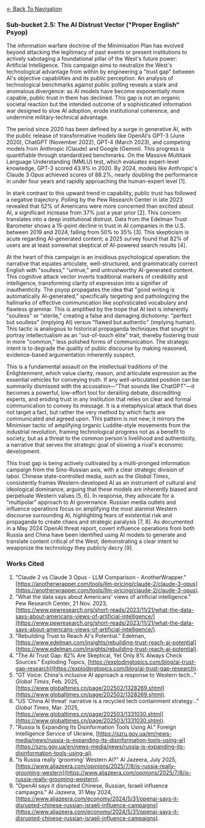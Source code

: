 <a href="./index.html" class="mt-4 inline-block text-cyan-400 hover:text-cyan-300">&larr; Back To Navigation </a>
### **Sub-bucket 2.5: The AI Distrust Vector ("Proper English" Psyop)**

The information warfare doctrine of the Minimisation Plan has evolved beyond attacking the legitimacy of past events or present institutions to actively sabotaging a foundational pillar of the West's future power: Artificial Intelligence. This campaign aims to neutralize the West's technological advantage from within by engineering a "trust gap" between AI's objective capabilities and its public perception. An analysis of technological benchmarks against public polling reveals a stark and anomalous divergence: as AI models have become exponentially more capable, public trust in them has declined. This gap is not an organic societal reaction but the intended outcome of a sophisticated information war designed to slow AI adoption, erode institutional coherence, and undermine military-technical advantage.

The period since 2020 has been defined by a surge in generative AI, with the public release of transformative models like OpenAI's GPT-3 (June 2020), ChatGPT (November 2022), GPT-4 (March 2023), and competing models from Anthropic (Claude) and Google (Gemini). This progress is quantifiable through standardized benchmarks. On the Massive Multitask Language Understanding (MMLU) test, which evaluates expert-level knowledge, GPT-3 scored 43.9% in 2020\. By 2024, models like Anthropic's Claude 3 Opus achieved scores of 88.2%, nearly doubling the performance in under four years and rapidly approaching the human-expert level \[1\].

In stark contrast to this upward trend in capability, public trust has followed a negative trajectory. Polling by the Pew Research Center in late 2023 revealed that 52% of Americans were more concerned than excited about AI, a significant increase from 37% just a year prior \[2\]. This concern translates into a deep institutional distrust. Data from the Edelman Trust Barometer shows a 15-point decline in trust in AI companies in the U.S. between 2019 and 2024, falling from 50% to 35% \[3\]. This skepticism is acute regarding AI-generated content; a 2025 survey found that 82% of users are at least somewhat skeptical of AI-powered search results \[4\].

At the heart of this campaign is an insidious psychological operation: the narrative that equates articulate, well-structured, and grammatically correct English with "soulless," "untrue," and untrustworthy AI-generated content. This cognitive attack vector inverts traditional markers of credibility and intelligence, transforming clarity of expression into a signifier of inauthenticity. The psyop propagates the idea that "good writing is automatically AI-generated," specifically targeting and pathologizing the hallmarks of effective communication like sophisticated vocabulary and flawless grammar. This is amplified by the trope that AI text is inherently "soulless" or "sterile," creating a false and damaging dichotomy: "perfect but soulless" (implying AI) versus "flawed but authentic" (implying human). This tactic is analogous to historical propaganda techniques that sought to portray intellectualism as an "out-of-touch elite" trait, thereby fostering trust in more "common," less polished forms of communication. The strategic intent is to degrade the quality of public discourse by making reasoned, evidence-based argumentation inherently suspect.

This is a fundamental assault on the intellectual traditions of the Enlightenment, which value clarity, reason, and articulate expression as the essential vehicles for conveying truth. If any well-articulated position can be summarily dismissed with the accusation—"That sounds like ChatGPT"—it becomes a powerful, low-effort tool for derailing debate, discrediting experts, and eroding trust in any institution that relies on clear and formal communication to convey its message. It is a metaphysical attack that does not target a fact, but rather the very method by which facts are communicated and agreed upon. This pattern is not new; it mirrors the Minimiser tactic of amplifying organic Luddite-style movements from the industrial revolution, framing technological progress not as a benefit to society, but as a threat to the common person's livelihood and authenticity, a narrative that serves the strategic goal of slowing a rival's economic development.

This trust gap is being actively cultivated by a multi-pronged information campaign from the Sino-Russian axis, with a clear strategic division of labor. Chinese state-controlled media, such as the *Global Times*, consistently frames Western-developed AI as an instrument of cultural and ideological dominance, arguing that these models are inherently biased and perpetuate Western values \[5, 6\]. In response, they advocate for a "multipolar" approach to AI governance. Russian media outlets and influence operations focus on amplifying the most alarmist Western discourse surrounding AI, highlighting fears of existential risk and propaganda to create chaos and strategic paralysis \[7, 8\]. As documented in a May 2024 OpenAI threat report, covert influence operations from both Russia and China have been identified using AI models to generate and translate content critical of the West, demonstrating a clear intent to weaponize the technology they publicly decry \[9\].

### **Works Cited**

1. "Claude 2 vs Claude 3 Opus \- LLM Comparison \- AnotherWrapper." [https://anotherwrapper.com/tools/llm-pricing/claude-2/claude-3-opus](https://anotherwrapper.com/tools/llm-pricing/claude-2/claude-3-opus).  
2. "What the data says about Americans' views of artificial intelligence." Pew Research Center, 21 Nov. 2023, [https://www.pewresearch.org/short-reads/2023/11/21/what-the-data-says-about-americans-views-of-artificial-intelligence/](https://www.pewresearch.org/short-reads/2023/11/21/what-the-data-says-about-americans-views-of-artificial-intelligence/).  
3. "Rebuilding Trust to Reach AI's Potential." Edelman, [https://www.edelman.com/insights/rebuilding-trust-reach-ai-potential](https://www.edelman.com/insights/rebuilding-trust-reach-ai-potential).  
4. "The AI Trust Gap: 82% Are Skeptical, Yet Only 8% Always Check Sources." Exploding Topics, [https://explodingtopics.com/blog/ai-trust-gap-research](https://explodingtopics.com/blog/ai-trust-gap-research).  
5. "GT Voice: China's inclusive AI approach a response to Western tech..." *Global Times*, Feb. 2025, [https://www.globaltimes.cn/page/202502/1328269.shtml](https://www.globaltimes.cn/page/202502/1328269.shtml).  
6. "US 'China AI threat' narrative is a recycled tech containment strategy..." *Global Times*, Mar. 2025, [https://www.globaltimes.cn/page/202503/1331030.shtml](https://www.globaltimes.cn/page/202503/1331030.shtml).  
7. "Russia Is Expanding Its Disinformation Tools Using AI." Foreign Intelligence Service of Ukraine, [https://szru.gov.ua/en/news-media/news/russia-is-expanding-its-disinformation-tools-using-ai](https://szru.gov.ua/en/news-media/news/russia-is-expanding-its-disinformation-tools-using-ai).  
8. "Is Russia really 'grooming' Western AI?" Al Jazeera, July 2025, [https://www.aljazeera.com/opinions/2025/7/8/is-russia-really-grooming-western](https://www.aljazeera.com/opinions/2025/7/8/is-russia-really-grooming-western).  
9. "OpenAI says it disrupted Chinese, Russian, Israeli influence campaigns." Al Jazeera, 31 May 2024, [https://www.aljazeera.com/economy/2024/5/31/openai-says-it-disrupted-chinese-russian-israeli-influence-campaigns](https://www.aljazeera.com/economy/2024/5/31/openai-says-it-disrupted-chinese-russian-israeli-influence-campaigns).

